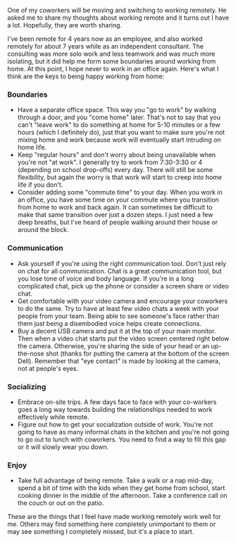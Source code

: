 One of my coworkers will be moving and switching to working remotely. He asked me to share my thoughts about working remote and it turns out I have a lot. Hopefully, they are worth sharing.

I've been remote for 4 years now as an employee, and also worked remotely for about 7 years while as an independent consultant. The consulting was more solo work and less teamwork and was much more isolating, but it did help me form some boundaries around working from home.
At this point, I hope never to work in an office again. Here's what I think are the keys to being happy working from home:

### Boundaries
- Have a separate office space. This way you "go to work" by walking through a door, and you "come home" later. That's not to say that you can't "leave work" to do something at home for 5-10 minutes or a few hours (which I definitely do), just that you want to make sure you're not mixing home and work because work will eventually start intruding on home life.
- Keep "regular hours" and don't worry about being unavailable when you're not "at work". I generally try to work from 7:30-3:30 or 4 (depending on school drop-offs) every day. There will still be some flexibility, but again the worry is that work will start to creep into home life if you don't.
- Consider adding some "commute time" to your day. When you work in an office, you have some time on your commute where you transition from home to work and back again. It can sometimes be difficult to make that same transition over just a dozen steps. I just need a few deep breaths, but I've heard of people walking around their house or around the block.

### Communication
- Ask yourself if you're using the right communication tool. Don't just rely on chat for all communication. Chat is a great communication tool, but you lose tone of voice and body language. If you're in a long complicated chat, pick up the phone or consider a screen share or video chat.
- Get comfortable with your video camera and encourage your coworkers to do the same. Try to have at least few video chats a week with your people from your team. Being able to see someone's face rather than them just being a disembodied voice helps create connections.
- Buy a decent USB camera and put it at the top of your main monitor. Then when a video chat starts put the video screen centered right below the camera. Otherwise, you're sharing the side of your head or an up-the-nose shot (thanks for putting the camera at the bottom of the screen Dell). Remember that "eye contact" is made by looking at the camera, not at people's eyes.

### Socializing
- Embrace on-site trips. A few days face to face with your co-workers goes a long way towards building the relationships needed to work effectively while remote. 
- Figure out how to get your socialization outside of work. You're not going to have as many informal chats in the kitchen and you're not going to go out to lunch with coworkers. You need to find a way to fill this gap or it will slowly wear you down.

### Enjoy
- Take full advantage of being remote. Take a walk or a nap mid-day, spend a bit of time with the kids when they get home from school, start cooking dinner in the middle of the afternoon. Take a conference call on the couch or out on the patio. 

These are the things that I feel have made working remotely work well for me. Others may find something here completely unimportant to them or may see something I completely missed, but it's a place to start.
